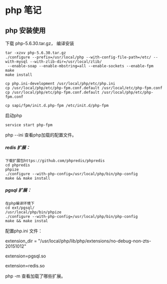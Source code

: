 # php 笔记

## php 安装使用

下载 php-5.6.30.tar.gz， 编译安装

```
tar -xzxv php-5.6.30.tar.gz
./configure --prefix=/usr/local/php --with-config-file-path=/etc/ --with-mysql --with-zlib-dir=/usr/local/zlib/
 --enable-soap --enable-mbstring=all --enable-sockets --enable-fpm
make
make install

cp php.ini-development /usr/local/php/etc/php.ini
cp /usr/local/php/etc/php-fpm.conf.default /usr/local/etc/php-fpm.conf
cp /usr/local/php/etc/php-fpm.conf.default /usr/local/php/etc/php-fpm.conf

cp sapi/fpm/init.d.php-fpm /etc/init.d/php-fpm
```

启动php

```
service start php-fpm
```

php --ini 查看php加载的配置文件。

##### redis 扩展：

```
下载扩展包https://github.com/phpredis/phpredis
cd phpredis
phpize
./configure --with-php-config=/usr/local/php/bin/php-config
make && make install
```

##### pgsql 扩展：

```
在php编译环境下
cd ext/pgsql/
/usr/local/php/bin/phpize
./configure --with-php-config=/usr/local/php/bin/php-config
make && make instal
```

配置php.ini 文件：

extension\_dir = "/usr/local/php/lib/php/extensions/no-debug-non-zts-20151012"

extension=pgsql.so

extension=redis.so

php -m 查看加载了哪些扩展。

